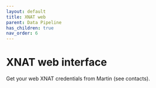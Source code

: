 ```yaml
---
layout: default
title: XNAT web
parent: Data Pipeline
has_children: true
nav_order: 6
---
```


# XNAT web interface

Get your web XNAT credentials from Martin (see contacts).

